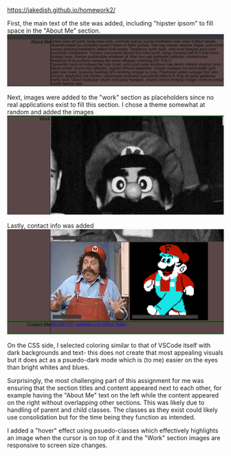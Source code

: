 https://jakedish.github.io/homework2/


First, the main text of the site was added, including "hipster ipsom" to fill space in the "About Me" section.
![First screenshot](/assets/images/hw2ss1.png)

Next, images were added to the "work" section as placeholders since no real applications exist to fill this section. I chose a theme somewhat at random and added the images
![second](/assets/images/hw2ss2.png)

Lastly, contact info was added
![third](/assets/images/hw2ss3.png)

On the CSS side, I selected coloring similar to that of VSCode itself with dark backgrounds and text- this does not create that most appealing visuals but it does act as a psuedo-dark mode which is (to me) easier on the eyes than bright whites and blues.

Surprisingly, the most challenging part of this assignment for me was ensuring that the section titles and content appeared next to each other, for example having the "About Me" text on the left while the content appeared on the right without overlapping other sections. This was likely due to handling of parent and child classes. The classes as they exist could likely use consolidation but for the time being they function as intended.

I added a "hover" effect using psuedo-classes which effectively highlights an image when the cursor is on top of it and the "Work" section images are responsive to screen size changes.